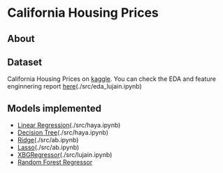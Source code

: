 # California Housing Prices
## About
## Dataset
California Housing Prices on <a href="https://www.kaggle.com/datasets/camnugent/california-housing-prices?utm_medium=social&utm_campaign=kaggle-dataset-share&utm_source=twitter">kaggle</a>. You can check the EDA and feature enginnering report <a href="https://jainlo.github.io/cali-housing-prices">here</a>(./src/eda_lujain.ipynb)
## Models implemented
- <a href="https://jainlo.github.io/cali-housing-prices">Linear Regression</a>(./src/haya.ipynb)
- <a href="https://jainlo.github.io/cali-housing-prices">Decision Tree</a>(./src/haya.ipynb)
- <a href="https://jainlo.github.io/cali-housing-prices">Ridge</a>(./src/ab.ipynb)
- <a href="https://jainlo.github.io/cali-housing-prices">Lasso</a>(./src/ab.ipynb)
- <a href="https://jainlo.github.io/cali-housing-prices">XBGRegressor</a>(./src/lujain.ipynb)
- <a href="https://jainlo.github.io/cali-housing-prices/src/lujain.ipynb">Random Forest Regressor</a>